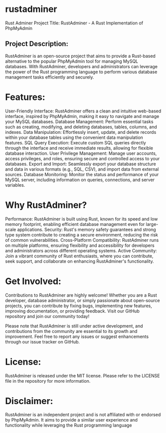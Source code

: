 # rustadminer
Rust Adminer
Project Title: RustAdminer - A Rust Implementation of PhpMyAdmin

## Project Description:
RustAdminer is an open-source project that aims to provide a Rust-based alternative to the popular PhpMyAdmin tool for managing MySQL databases. With RustAdminer, developers and administrators can leverage the power of the Rust programming language to perform various database management tasks efficiently and securely.

# Features:
User-Friendly Interface: RustAdminer offers a clean and intuitive web-based interface, inspired by PhpMyAdmin, making it easy to navigate and manage your MySQL databases.
Database Management: Perform essential tasks such as creating, modifying, and deleting databases, tables, columns, and indexes.
Data Manipulation: Effortlessly insert, update, and delete records within your database tables using the convenient data manipulation features.
SQL Query Execution: Execute custom SQL queries directly through the interface and receive immediate results, allowing for flexible database interaction.
User Privilege Management: Manage user accounts, access privileges, and roles, ensuring secure and controlled access to your databases.
Export and Import: Seamlessly export your database structure and data in various formats (e.g., SQL, CSV), and import data from external sources.
Database Monitoring: Monitor the status and performance of your MySQL server, including information on queries, connections, and server variables.

# Why RustAdminer?
Performance: RustAdminer is built using Rust, known for its speed and low memory footprint, enabling efficient database management even for large-scale applications.
Security: Rust's memory safety guarantees and strong type system contribute to creating a secure environment, reducing the risk of common vulnerabilities.
Cross-Platform Compatibility: RustAdminer runs on multiple platforms, ensuring flexibility and accessibility for developers and administrators across different operating systems.
Active Community: Join a vibrant community of Rust enthusiasts, where you can contribute, seek support, and collaborate on enhancing RustAdminer's functionality.

# Get Involved:
Contributions to RustAdminer are highly welcome! Whether you are a Rust developer, database administrator, or simply passionate about open-source projects, you can contribute by fixing bugs, implementing new features, improving documentation, or providing feedback. Visit our GitHub repository and join our community today!

Please note that RustAdminer is still under active development, and contributions from the community are essential to its growth and improvement. Feel free to report any issues or suggest enhancements through our issue tracker on GitHub.

# License:
RustAdminer is released under the MIT license. Please refer to the LICENSE file in the repository for more information.

# Disclaimer:
RustAdminer is an independent project and is not affiliated with or endorsed by PhpMyAdmin. It aims to provide a similar user experience and functionality while leveraging the Rust programming language
